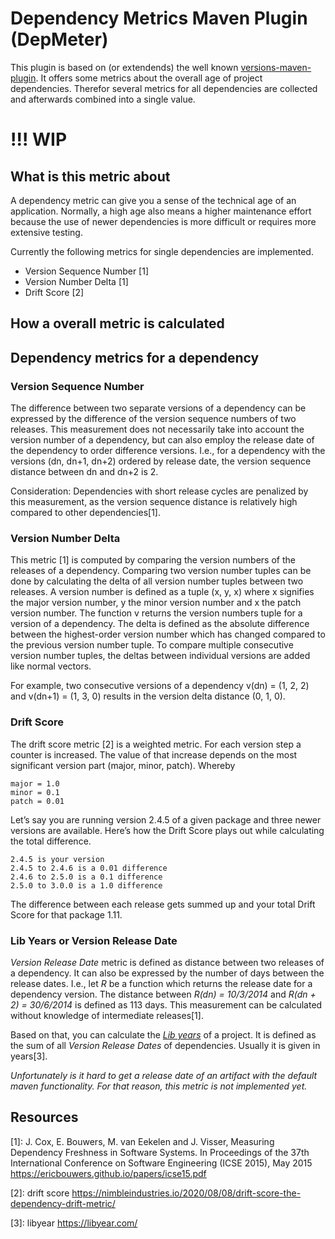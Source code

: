 # Dependency Metrics Maven Plugin (DepMeter)

This plugin is based on (or extendends) the well known [versions-maven-plugin](http://www.mojohaus.org/versions-maven-plugin/). It offers some
metrics about the overall age of project dependencies. Therefor several metrics for all dependencies are collected and afterwards combined into 
a single value.


# !!! WIP

## What is this metric about

A dependency metric can give you a sense of the technical age of an application. 
Normally, a high age also means a higher maintenance effort because the use of 
newer dependencies is more difficult or requires more extensive testing.

Currently the following metrics for single dependencies are implemented.

- Version Sequence Number [1]
- Version Number Delta [1]
- Drift Score [2]


## How a overall metric is calculated

## Dependency metrics for a dependency

### Version Sequence Number

The difference between two separate versions of a dependency can be 
expressed by the difference of the version sequence numbers of two releases. 
This measurement does not necessarily take into account the version number of 
a dependency, but can also employ the release date of the dependency to order 
difference versions. I.e., for a dependency with the versions (dn, dn+1, dn+2) 
ordered by release date, the version sequence distance between dn and dn+2 is 2. 

Consideration: Dependencies with short release cycles are penalized 
by this measurement, as the version sequence distance is relatively high 
compared to other dependencies[1].

### Version Number Delta

This metric [1] is computed by comparing the version numbers of the 
releases of a dependency. Comparing two version number tuples can be
done by calculating the delta of all version number tuples between two 
releases. A version number is defined as a tuple (x, y, x) where x 
signifies the major version number, y the minor version number and x 
the patch version number. The function v returns the version numbers 
tuple for a version of a dependency.
The delta is defined as the absolute difference between the 
highest-order version number which has changed compared to the previous 
version number tuple. To compare multiple consecutive version number 
tuples, the deltas between individual versions are added like normal vectors. 

For example, two consecutive versions of a dependency 
v(dn) = (1, 2, 2) and v(dn+1) = (1, 3, 0) results in the version delta 
distance (0, 1, 0). 

### Drift Score

The drift score metric [2] is a weighted metric. For each version step a 
counter is increased. The value of that increase depends on the most 
significant version part (major, minor, patch). Whereby 

    major = 1.0
    minor = 0.1
    patch = 0.01 

Let’s say you are running version 2.4.5 of a given package and three 
newer versions are available. Here’s how the Drift Score plays out while 
calculating the total difference.

    2.4.5 is your version 
    2.4.5 to 2.4.6 is a 0.01 difference 
    2.4.6 to 2.5.0 is a 0.1 difference 
    2.5.0 to 3.0.0 is a 1.0 difference

The difference between each release gets summed up and your total Drift Score 
for that package 1.11.

### Lib Years or Version Release Date

_Version Release Date_ metric is defined as distance between two releases of a 
dependency. It can also be expressed by the number of days between the 
release dates. I.e., let _R_ be a function which returns the release date for 
a dependency version. The distance between _R(dn) = 10/3/2014_
and _R(dn + 2) = 30/6/2014_ is defined as 113 days. This measurement
can be calculated without knowledge of intermediate releases[1].

Based on that, you can calculate the [_Lib years_](https://libyear.com/) of a project.
It is defined as the sum of all _Version Release Dates_ of dependencies. 
Usually it is given in years[3].

*Unfortunately is it hard to get a release date of an artifact with the default 
maven functionality. For that reason, this metric is not implemented yet.*

## Resources

[1]: J. Cox, E. Bouwers, M. van Eekelen and J. Visser, Measuring Dependency Freshness in Software Systems. In Proceedings of the 37th International Conference on Software Engineering (ICSE 2015), May 2015 https://ericbouwers.github.io/papers/icse15.pdf

[2]: drift score https://nimbleindustries.io/2020/08/08/drift-score-the-dependency-drift-metric/

[3]: libyear https://libyear.com/